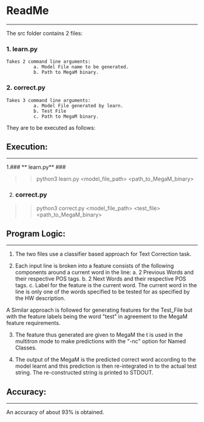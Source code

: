 # **ReadMe** #
-------------------------

The src folder contains 2 files:
### 1. **learn.py** ###
       
    Takes 2 command line arguments:
              a. Model File name to be generated.
              b. Path to MegaM binary.

### 2. **correct.py** ###

    Takes 3 command line arguments:
              a. Model File generated by learn.
              b. Test File
              c. Path to MegaM binary.
    


They are to be executed as follows:

## **Execution:** ##
------------------------------

1.### ** learn.py** ###

>> python3 learn.py <model_file_path> <path_to_MegaM_binary> 


2. ### **correct.py** ###

>> python3 correct.py <model_file_path> <test_file> <path_to_MegaM_binary> 


## **Program Logic:** ##
--------------------------------------

1. The two files use a classifier based approach for Text Correction task.

2. Each input line is broken into a feature consists of the following components around a current word in the line:
     a. 2 Previous Words and their respective POS tags.
     b. 2 Next Words and their respective POS tags.
     c. Label for the feature is the current word.
The current word in the line is only one of the words specified to be tested for as specified by the HW description.

A Similar approach is followed for generating features for the Test_File but with the feature labels being the word "test" in agreement to the MegaM feature requirements.

3. The feature thus generated are given to MegaM the t is used in the multitron mode to make predictions with the "-nc" option for Named Classes.

4. The output of the MegaM is the predicted correct word according to the model learnt and this prediction is then re-integrated in to the actual test string. The re-constructed string is printed to STDOUT.

## **Accuracy:** ##
-----------------------------

An accuracy of about 93% is obtained.





